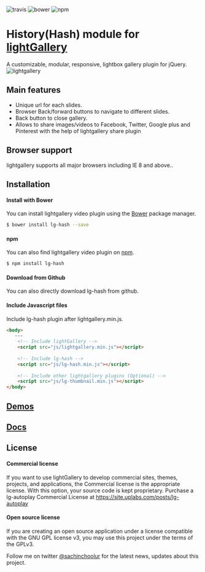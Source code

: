 ![travis](https://travis-ci.org/sachinchoolur/lg-hash.svg?branch=master)
![bower](https://img.shields.io/bower/v/lg-hash.svg)
![npm](https://img.shields.io/npm/v/lg-hash.svg)

# History(Hash) module for [lightGallery](http://sachinchoolur.github.io/lightGallery/)
A customizable, modular, responsive, lightbox gallery plugin for jQuery.
![lightgallery](https://raw.githubusercontent.com/sachinchoolur/lightGallery/master/lib/lg.png)

Main features
---

* Unique url for each slides.
* Browser Back/forward buttons to navigate to different slides.
* Back button to close gallery.
* Allows to share images/videos to Facebook, Twitter, Google plus and Pinterest with the help of lightgallery share plugin
 
Browser support
---
lightgallery supports all major browsers including IE 8 and above..


Installation
---
#### Install with Bower

You can install lightgallery video plugin using the [Bower](http://bower.io) package manager.

```sh
$ bower install lg-hash --save
```

#### npm

You can also find lightgallery video plugin on [npm](http://npmjs.org).

```sh
$ npm install lg-hash
```
#### Download from Github

You can also directly download lg-hash from github.

#### Include Javascript files
Include lg-hash plugin after lightgallery.min.js.
``` html
<body>
   ---
    <!-- Include lightGallery -->
    <script src="js/lightgallery.min.js"></script>
    
    <!-- Include lg-hash -->
    <script src="js/lg-hash.min.js"></script>
    
    <!-- Include other lightgallery plugins (Optional) -->
    <script src="js/lg-thumbnail.min.js"></script>
</body>  
```

[Demos](http://sachinchoolur.github.io/lightGallery/demos/hash.html)
----
  
[Docs](http://sachinchoolur.github.io/lightGallery/docs/api.html#lg-hash)
-----

License
---

#### Commercial license
If you want to use lightGallery to develop commercial sites, themes, projects, and applications, the Commercial license is the appropriate license. With this option, your source code is kept proprietary. Purchase a lg-autoplay Commercial License at https://site.uplabs.com/posts/lg-autoplay

#### Open source license

If you are creating an open source application under a license compatible with the GNU GPL license v3, you may use this project under the terms of the GPLv3.

Follow me on twitter [@sachinchoolur](https://twitter.com/sachinchoolur) for the latest news, updates about this project.

